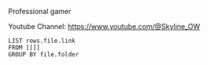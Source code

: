 Professional gamer

Youtube Channel: https://www.youtube.com/@Skyline_OW

```dataview
LIST rows.file.link
FROM [[]]
GROUP BY file.folder
```
